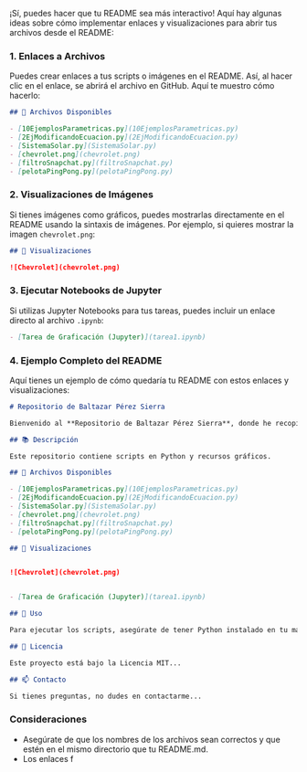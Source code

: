 ¡Sí, puedes hacer que tu README sea más interactivo! Aquí hay algunas ideas sobre cómo implementar enlaces y visualizaciones para abrir tus archivos desde el README:

### 1. **Enlaces a Archivos**

Puedes crear enlaces a tus scripts o imágenes en el README. Así, al hacer clic en el enlace, se abrirá el archivo en GitHub. Aquí te muestro cómo hacerlo:

```markdown
## 📂 Archivos Disponibles

- [10EjemplosParametricas.py](10EjemplosParametricas.py)
- [2EjModificandoEcuacion.py](2EjModificandoEcuacion.py)
- [SistemaSolar.py](SistemaSolar.py)
- [chevrolet.png](chevrolet.png)
- [filtroSnapchat.py](filtroSnapchat.py)
- [pelotaPingPong.py](pelotaPingPong.py)
```

### 2. **Visualizaciones de Imágenes**

Si tienes imágenes como gráficos, puedes mostrarlas directamente en el README usando la sintaxis de imágenes. Por ejemplo, si quieres mostrar la imagen `chevrolet.png`:

```markdown
## 🌟 Visualizaciones

![Chevrolet](chevrolet.png)
```

### 3. **Ejecutar Notebooks de Jupyter**

Si utilizas Jupyter Notebooks para tus tareas, puedes incluir un enlace directo al archivo `.ipynb`:

```markdown
- [Tarea de Graficación (Jupyter)](tarea1.ipynb)
```

### 4. **Ejemplo Completo del README**

Aquí tienes un ejemplo de cómo quedaría tu README con estos enlaces y visualizaciones:

```markdown
# Repositorio de Baltazar Pérez Sierra

Bienvenido al **Repositorio de Baltazar Pérez Sierra**, donde he recopilado mis tareas y proyectos de la materia de **Graficación**.

## 📚 Descripción

Este repositorio contiene scripts en Python y recursos gráficos.

## 📂 Archivos Disponibles

- [10EjemplosParametricas.py](10EjemplosParametricas.py)
- [2EjModificandoEcuacion.py](2EjModificandoEcuacion.py)
- [SistemaSolar.py](SistemaSolar.py)
- [chevrolet.png](chevrolet.png)
- [filtroSnapchat.py](filtroSnapchat.py)
- [pelotaPingPong.py](pelotaPingPong.py)

## 🌟 Visualizaciones


![Chevrolet](chevrolet.png)


- [Tarea de Graficación (Jupyter)](tarea1.ipynb)

## 🚀 Uso

Para ejecutar los scripts, asegúrate de tener Python instalado en tu máquina...

## 📜 Licencia

Este proyecto está bajo la Licencia MIT...

## 📫 Contacto

Si tienes preguntas, no dudes en contactarme...
```

### Consideraciones

- Asegúrate de que los nombres de los archivos sean correctos y que estén en el mismo directorio que tu README.md.
- Los enlaces f